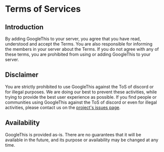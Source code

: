 # Terms of Services

## Introduction

By adding GoogleThis to your server, you agree that you have read, understood and accept the Terms. You are also responsible for informing the members in your server about the Terms.
If you do not agree with any of these terms, you are prohibited from using or adding GoogleThis to your server.

## Disclaimer

You are strictly prohibited to use GoogleThis against the ToS of discord or for illegal purposes. We are doing our best to prevent these activities, while trying to provide the best user experience as possible. If you find people or communities using GoogleThis against the ToS of discord or even for illegal activities, please contact us on the [project's issues page](https://github.com/Tokipudi/GoogleThis/issues).

## Availability

GoogleThis is provided as-is. There are no guarantees that it will be available in the future, and its purpose or availability may be changed at any time.
